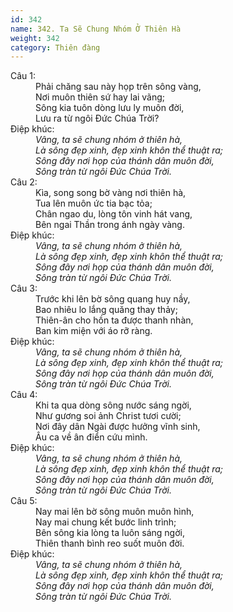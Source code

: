 ```yaml
---
id: 342
name: 342. Ta Sẽ Chung Nhóm Ở Thiên Hà
weight: 342
category: Thiên đàng
---
```

<dl><dt>Câu 1:</dt><dd data-verse="1">Phải chăng sau này họp trên sông vàng, <br/>Nơi muôn thiên sứ hay lai vãng; <br/>Sông kia tuôn dòng lưu ly muôn đời, <br/>Lưu ra từ ngôi Đức Chúa Trời? </dd><dt>Điệp khúc:</dt><dd data-chorus="1"><em>Vâng, ta sẽ chung nhóm ở thiên hà, <br/>Là sông đẹp xinh, đẹp xinh khôn thể thuật ra; <br/>Sông đây nơi họp của thánh dân muôn đời, <br/>Sông tràn từ ngôi Đức Chúa Trời. </em></dd><dt>Câu 2:</dt><dd data-verse="2">Kìa, song song bờ vàng nơi thiên hà, <br/>Tua lên muôn ức tia bạc tỏa; <br/>Chân ngao du, lòng tôn vinh hát vang, <br/>Bên ngai Thần trong ánh ngày vàng. </dd><dt>Điệp khúc:</dt><dd data-chorus="1"><em>Vâng, ta sẽ chung nhóm ở thiên hà, <br/>Là sông đẹp xinh, đẹp xinh khôn thể thuật ra; <br/>Sông đây nơi họp của thánh dân muôn đời, <br/>Sông tràn từ ngôi Đức Chúa Trời. </em></dd><dt>Câu 3:</dt><dd data-verse="3">Trước khi lên bờ sông quang huy nầy, <br/>Bao nhiêu lo lắng quăng thay thảy; <br/>Thiên-ân cho hồn ta được thanh nhàn, <br/>Ban kim miện với áo rỡ ràng. </dd><dt>Điệp khúc:</dt><dd data-chorus="1"><em>Vâng, ta sẽ chung nhóm ở thiên hà, <br/>Là sông đẹp xinh, đẹp xinh khôn thể thuật ra; <br/>Sông đây nơi họp của thánh dân muôn đời, <br/>Sông tràn từ ngôi Đức Chúa Trời. </em></dd><dt>Câu 4:</dt><dd data-verse="4">Khi ta qua dòng sông nước sáng ngời, <br/>Như gương soi ảnh Christ tươi cười; <br/>Nơi đây dân Ngài được hưởng vĩnh sinh, <br/>Âu ca về ân điển cứu mình. </dd><dt>Điệp khúc:</dt><dd data-chorus="1"><em>Vâng, ta sẽ chung nhóm ở thiên hà, <br/>Là sông đẹp xinh, đẹp xinh khôn thể thuật ra; <br/>Sông đây nơi họp của thánh dân muôn đời, <br/>Sông tràn từ ngôi Đức Chúa Trời. </em></dd><dt>Câu 5:</dt><dd data-verse="5">Nay mai lên bờ sông muôn muôn hình, <br/>Nay mai chung kết bước linh trình; <br/>Bên sông kia lòng ta luôn sáng ngời, <br/>Thiên thanh bình reo suốt muôn đời. </dd><dt>Điệp khúc:</dt><dd data-chorus="1"><em>Vâng, ta sẽ chung nhóm ở thiên hà, <br/>Là sông đẹp xinh, đẹp xinh khôn thể thuật ra; <br/>Sông đây nơi họp của thánh dân muôn đời, <br/>Sông tràn từ ngôi Đức Chúa Trời. </em></dd></dl>
